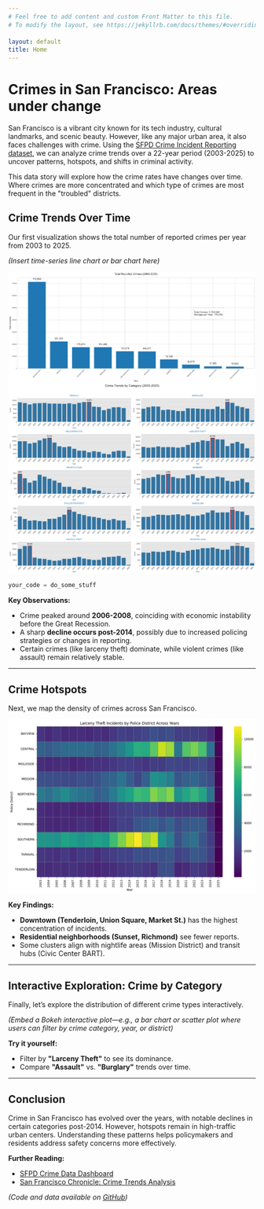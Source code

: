 ```yaml
---
# Feel free to add content and custom Front Matter to this file.
# To modify the layout, see https://jekyllrb.com/docs/themes/#overriding-theme-defaults

layout: default
title: Home
---
```


# **Crimes in San Francisco: Areas under change**

San Francisco is a vibrant city known for its tech industry, cultural landmarks, and scenic beauty. However, like any major urban area, it also faces challenges with crime. Using the [SFPD Crime Incident Reporting dataset](https://data.sfgov.org/Public-Safety/Police-Department-Incident-Reports-2018-to-Present/wg3w-h783), we can analyze crime trends over a 22-year period (2003-2025) to uncover patterns, hotspots, and shifts in criminal activity.

This data story will explore how the crime rates have changes over time. Where crimes are more concentrated and which type of crimes are most frequent in the "troubled" districts. 

## **Crime Trends Over Time**

Our first visualization shows the total number of reported crimes per year from 2003 to 2025.

*(Insert time-series line chart or bar chart here)*

<div style="display: flex; justify-content: center; align-items: center;">
    <img src="figures/total_crimes.png" style="width: 100%">
</div>

<div style="display: flex; justify-content: center; align-items: center;">
    <img src="figures/crimes_trend.png" style="width: 150%">
</div>

```python 
your_code = do_some_stuff
```



**Key Observations:**
- Crime peaked around **2006-2008**, coinciding with economic instability before the Great Recession.
- A sharp **decline occurs post-2014**, possibly due to increased policing strategies or changes in reporting.
- Certain crimes (like larceny theft) dominate, while violent crimes (like assault) remain relatively stable.

---

## **Crime Hotspots**  

Next, we map the density of crimes across San Francisco.  

<div style="display: flex; justify-content: center; align-items: center;">
    <img src="figures/heatmap_years.png" style="width: 100%">
</div>

**Key Findings:**  
- **Downtown (Tenderloin, Union Square, Market St.)** has the highest concentration of incidents.  
- **Residential neighborhoods (Sunset, Richmond)** see fewer reports.  
- Some clusters align with nightlife areas (Mission District) and transit hubs (Civic Center BART).  

---

## **Interactive Exploration: Crime by Category**  

Finally, let’s explore the distribution of different crime types interactively.  

*(Embed a Bokeh interactive plot—e.g., a bar chart or scatter plot where users can filter by crime category, year, or district)*  

**Try it yourself:**
- Filter by **"Larceny Theft"** to see its dominance.
- Compare **"Assault"** vs. **"Burglary"** trends over time.

---

## **Conclusion**

Crime in San Francisco has evolved over the years, with notable declines in certain categories post-2014. However, hotspots remain in high-traffic urban centers. Understanding these patterns helps policymakers and residents address safety concerns more effectively.

**Further Reading:**
- [SFPD Crime Data Dashboard](https://data.sfgov.org/Public-Safety)
- [San Francisco Chronicle: Crime Trends Analysis](https://www.sfchronicle.com)

*(Code and data available on [GitHub](your-repo-link))*